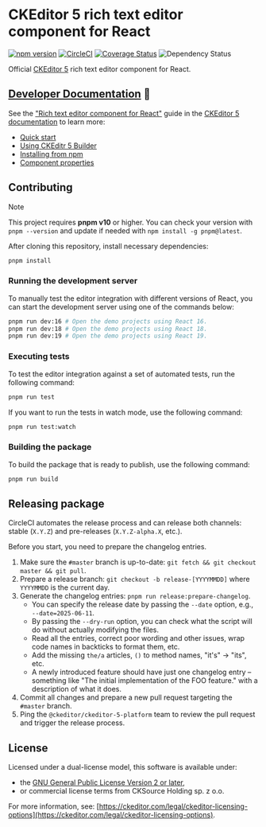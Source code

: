 # CKEditor 5 rich text editor component for React

[![npm version](https://badge.fury.io/js/%40ckeditor%2Fckeditor5-react.svg)](https://www.npmjs.com/package/@ckeditor/ckeditor5-react)
[![CircleCI](https://circleci.com/gh/ckeditor/ckeditor5-react.svg?style=shield)](https://app.circleci.com/pipelines/github/ckeditor/ckeditor5-react?branch=master)
[![Coverage Status](https://codecov.io/github/ckeditor/ckeditor5-react/graph/badge.svg)](https://codecov.io/github/ckeditor/ckeditor5-react)
![Dependency Status](https://img.shields.io/librariesio/release/npm/@ckeditor/ckeditor5-react)

Official [CKEditor 5](https://ckeditor.com/ckeditor-5/) rich text editor component for React.

## [Developer Documentation](https://ckeditor.com/docs/ckeditor5/latest/builds/guides/integration/frameworks/react.html) 📖

See the ["Rich text editor component for React"](https://ckeditor.com/docs/ckeditor5/latest/getting-started/installation/react/react.html) guide in the [CKEditor 5 documentation](https://ckeditor.com/docs/ckeditor5/latest) to learn more:

* [Quick start](https://ckeditor.com/docs/ckeditor5/latest/getting-started/installation/react/react.html#quick-start)
* [Using CKEditr 5 Builder](https://ckeditor.com/docs/ckeditor5/latest/getting-started/installation/react/react.html#using-ckeditor-5-builder)
* [Installing from npm](https://ckeditor.com/docs/ckeditor5/latest/getting-started/installation/react/react.html#installing-from-npm)
* [Component properties](https://ckeditor.com/docs/ckeditor5/latest/getting-started/installation/react/react.html#component-properties)

## Contributing

> [!NOTE]
> This project requires **pnpm v10** or higher. You can check your version with `pnpm --version` and update if needed with `npm install -g pnpm@latest`.

After cloning this repository, install necessary dependencies:

```bash
pnpm install
```

### Running the development server

To manually test the editor integration with different versions of React, you can start the development server using one of the commands below:

```bash
pnpm run dev:16 # Open the demo projects using React 16.
pnpm run dev:18 # Open the demo projects using React 18.
pnpm run dev:19 # Open the demo projects using React 19.
```

### Executing tests

To test the editor integration against a set of automated tests, run the following command:

```bash
pnpm run test
```

If you want to run the tests in watch mode, use the following command:

```bash
pnpm run test:watch
```

### Building the package

To build the package that is ready to publish, use the following command:

```bash
pnpm run build
```

## Releasing package

CircleCI automates the release process and can release both channels: stable (`X.Y.Z`) and pre-releases (`X.Y.Z-alpha.X`, etc.).

Before you start, you need to prepare the changelog entries.

1. Make sure the `#master` branch is up-to-date: `git fetch && git checkout master && git pull`.
1. Prepare a release branch: `git checkout -b release-[YYYYMMDD]` where `YYYYMMDD` is the current day.
1. Generate the changelog entries: `pnpm run release:prepare-changelog`.
	* You can specify the release date by passing the `--date` option, e.g., `--date=2025-06-11`.
	* By passing the `--dry-run` option, you can check what the script will do without actually modifying the files.
	* Read all the entries, correct poor wording and other issues, wrap code names in backticks to format them, etc.
	* Add the missing `the/a` articles, `()` to method names, "it's" -> "its", etc.
	* A newly introduced feature should have just one changelog entry – something like "The initial implementation of the FOO feature." with a description of what it does.
1. Commit all changes and prepare a new pull request targeting the `#master` branch.
1. Ping the `@ckeditor/ckeditor-5-platform` team to review the pull request and trigger the release process.

## License

Licensed under a dual-license model, this software is available under:

* the [GNU General Public License Version 2 or later](http://www.gnu.org/licenses/gpl.html),
* or commercial license terms from CKSource Holding sp. z o.o.

For more information, see: [https://ckeditor.com/legal/ckeditor-licensing-options](https://ckeditor.com/legal/ckeditor-licensing-options).
